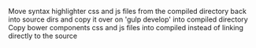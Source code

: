Move syntax highlighter css and js files from the compiled directory back into source dirs and copy it over on 'gulp develop' into compiled directory
Copy bower components css and js files into compiled instead of linking directly to the source
